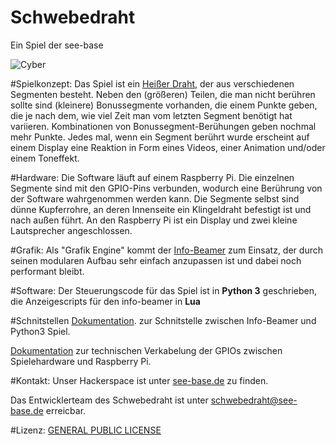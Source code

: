 # Schwebedraht
Ein Spiel der see-base

![Cyber](https://see-base.de/file/2016/03/19/IMG_20160319_161949_2.jpg "Schwebedraht")


#Spielkonzept:
Das Spiel ist ein [Heißer Draht](https://de.wikipedia.org/wiki/Hei%C3%9Fer_Draht_(Spiel) "Wikipedia"), der aus verschiedenen Segmenten besteht.
Neben den (größeren) Teilen, die man nicht berühren sollte sind (kleinere) Bonussegmente vorhanden, die einem Punkte geben, die je nach dem, wie viel Zeit man vom letzten Segment benötigt hat variieren. Kombinationen von Bonussegment-Berühungen geben nochmal mehr Punkte.
Jedes mal, wenn ein Segment berührt wurde erscheint auf einem Display eine Reaktion in Form eines Videos, einer Animation und/oder einem Toneffekt.

#Hardware:
Die Software läuft auf einem Raspberry Pi. Die einzelnen Segmente sind mit den GPIO-Pins verbunden, wodurch eine Berührung von der Software wahrgenommen werden kann.
Die Segmente selbst sind dünne Kupferrohre, an deren Innenseite ein Klingeldraht befestigt ist und nach außen führt.
An den Raspberry Pi ist ein Display und zwei kleine Lautsprecher angeschlossen.


#Grafik:
Als "Grafik Engine" kommt der [Info-Beamer](https://info-beamer.com/) zum Einsatz, der durch seinen modularen Aufbau sehr einfach anzupassen ist und dabei noch performant bleibt.

#Software:
Der Steuerungscode für das Spiel ist in **Python 3** geschrieben, die Anzeigescripts für den info-beamer in **Lua**

#Schnitstellen
[Dokumentation](https://github.com/see-base/schwebedraht/blob/master/medien/README.md "medien/README.md"). zur Schnitstelle zwischen Info-Beamer und Python3 Spiel.

[Dokumentation](https://github.com/see-base/schwebedraht/blob/master/GPIO.md "GPIO.md") zur technischen Verkabelung der GPIOs zwischen Spielehardware und Raspberry Pi.


#Kontakt:
Unser Hackerspace ist unter [see-base.de](https://see-base.de) zu finden.

Das Entwicklerteam des Schwebedraht ist unter [schwebedraht@see-base.de](mailto:schwebedraht@see-base.de) erreicbar.

#Lizenz: 
[GENERAL PUBLIC LICENSE](https://raw.githubusercontent.com/see-base/schwebedraht/master/LICENSE)
